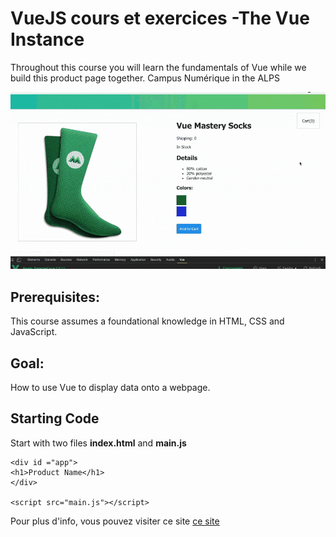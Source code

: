 # VueJS cours et exercices -The Vue Instance

Throughout this course you will learn the fundamentals of Vue while we build this product page together. Campus Numérique in the ALPS

![](assets/images/product.gif)

## Prerequisites:

This course assumes a foundational knowledge in HTML, CSS and JavaScript.

## Goal:

How to use Vue to display data onto a webpage.

## Starting Code

Start with two files **index.html** and **main.js**

```
<div id ="app">
<h1>Product Name</h1>
</div>

<script src="main.js"></script>
```

Pour plus d'info, vous pouvez visiter ce site [ce site](https://e-real;fr)
